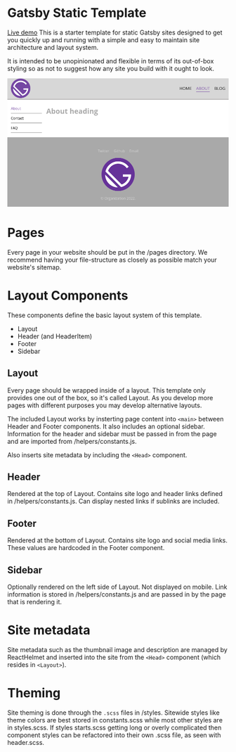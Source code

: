 # Gatsby Static Template
[Live demo](https://gatsbystatictemplatemain.gtsb.io/)
This is a starter template for static Gatsby sites designed to get you quickly up and running with a simple and easy to maintain site architecture and layout system.

It is intended to be unopinionated and flexible in terms of its out-of-box styling so as not to suggest how any site you build with it ought to look.

![Homepage screenshot](https://github.com/CaptainStack/gatsby-static-template/blob/main/src/images/screenshot.png "Template screenshot")

# Pages
Every page in your website should be put in the /pages directory. We recommend having your file-structure as closely as possible match your website's sitemap.

# Layout Components
These components define the basic layout system of this template.
* Layout
* Header (and HeaderItem)
* Footer
* Sidebar

## Layout
Every page should be wrapped inside of a layout. This template only provides one out of the box, so it's called Layout. As you develop more pages with different purposes you may develop alternative layouts.

The included Layout works by insterting page content into ```<main>``` between Header and Footer components. It also includes an optional sidebar. Information for the header and sidebar must be passed in from the page and are imported from /helpers/constants.js.

Also inserts site metadata by including the ```<Head>``` component.

## Header
Rendered at the top of Layout. Contains site logo and header links defined in /helpers/constants.js. Can display nested links if sublinks are included.

## Footer
Rendered at the bottom of Layout. Contains site logo and social media links. These values are hardcoded in the Footer component.

## Sidebar
Optionally rendered on the left side of Layout. Not displayed on mobile. Link information is stored in /helpers/constants.js and are passed in by the page that is rendering it.

# Site metadata
Site metadata such as the thumbnail image and description are managed by ReactHelmet and inserted into the site from the ```<Head>``` component (which resides in ```<Layout>```).

# Theming
Site theming is done through the `.scss` files in /styles. Sitewide styles like theme colors are best stored in constants.scss while most other styles are in styles.scss. If styles starts.scss getting long or overly complicated then component styles can be refactored into their own .scss file, as seen with header.scss.
